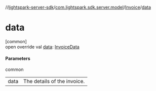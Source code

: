 //[lightspark-server-sdk](../../../index.md)/[com.lightspark.sdk.server.model](../index.md)/[Invoice](index.md)/[data](data.md)

# data

[common]\
open override val [data](data.md): [InvoiceData](../-invoice-data/index.md)

#### Parameters

common

| | |
|---|---|
| data | The details of the invoice. |
